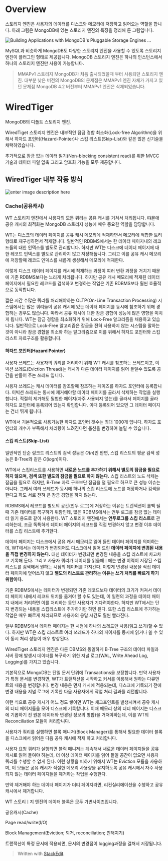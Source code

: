 # Overview

스토리지 엔진은 사용자의 데이터를 디스크와 메모리에 저장하고 읽어오는 역할을 합니다. 아래 그림은 MongoDB에 있는 스토리지 엔진의 특징을 정리해 둔 그림입니다.

![Building Applications with MongoDB's Pluggable Storage Engines ...](https://webassets.mongodb.com/_com_assets/cms/StorageEngineArchIMG2-ju0tb22fup.png)

MySQL과 비슷하게 MongoDB도 다양한 스토리지 엔진을 사용할 수 있도록 스토리지 엔진이 플러그인 형태로 제공됩니다. MongoDB 스토리지 엔진은 하나의 인스턴스에서 하나의 스토리지 엔진만 사용이 가능합니다.

> MMAPv1 스토리지
> MongoDB가 처음 출시되었을때 부터 사용되던 스토리지 엔진. 
> 대부분 낮은 버전의 MongoDB의 문제점은 MMAPv1 엔진 자체가 가지고 있던 문제점
> MongoDB 4.2 버전부터 MMAPv1 엔진은 삭제되었습니다.

# WiredTiger

MongoDB의 디폴트 스토리지 엔진. 

WiredTiget 스토리지 엔진은 내부적인 잠금 경합 최소화(Lock-free Algorithm)을 위해서 하자드 포인터(Hazard-Pointer)나 스킵 리스트(Skip-List)와 같은 많은 신기술을 채택하였습니다. 

추가적으로 잠금 없는 데이터 읽기(Non-blocking consistent read)를 위한 MVCC 기술과 데이터 파일 압축 그리고 암호화 기능을 모두 제공합니다. 

## WiredTiger 내부 작동 방식

![enter image description here](https://image.slidesharecdn.com/mongodb-wiredtiger-webinar-150709200625-lva1-app6892/95/a-technical-introduction-to-wiredtiger-11-638.jpg?cb=1436472726)


### Cache(공유캐시)

WT 스토리지 엔진에서 사용자의 모든 쿼리는 공유 캐시를 거쳐서 처리됩니다. 땨뮨애 공유 캐시의 최적화는 MongoDB 스토리지 성능에 매우 중요한 역할을 담당합니다. 

WT는 디스크의 데이터 페이지를 공유 캐시 메모리에 적재하면서 메모리에 적합한 트리 형태로 재구성하면서 적재합니다. 일반적인  RDBMS에서는 한 데이터 페이지내의 레코드들의 대한 인덱스를 별도로 관리합니다. 하지만 WT는 디스크에 데이터 페이지에 대한 레코드 인덱스를 별도로 관리하지 않고 저장해둡니다. 그리고 이를 공유 캐시 메모리에 저장할때 레코드 인덱스를 새롭게 생성해서 메모리에 적재한다. 

이렇게 디스크 데이터 페이지를 캐시에 적재하는 과정이 여러 변환 과정을 거치기 때문에 기존 RDBMS보다는 느리게 처리됩니다. 하지만 공유 캐시 메모리에 적재된 데이터 페이지에서 필요한 레코드를 검색하고 변경하는 작업은 기존 RDBMS보다 훨씬 효율적으로 동작합니다. 

짧은 시간 수많은 쿼리를 처리해야하는 OLTP(On-Line Transaction Processing) 시스템에서는 많은 쿼리들이 공유 캐시에 있는 데이터 페이지를 동시에 참조하기 위해 경합하는 경우도 많습니다. 따라서 공유 캐시에 대한 잠금 경합이 성능에 많은 영향을 미치게 됩니다. WT는 잠금 경합을 최소화하기 위해 Lock-Free 알고리즘을 채용하고 있습니다. 일반적으로 Lock-Free 알고리즘은 잠금을 전혀 사용하지 않는 시스템을 말하는 것이 아니라 잠금 경합을 최소화 하는 알고리즘으로 이를 위해서 하자드 포인터와 스킵리스트 자료구조를 활용합니다. 

#### 하자드 포인터(Hazard Pointer)

사용자 쓰레드는 사용자의 쿼리를 처리하기 위해 WT 캐시를 참조하는 쓰레드이고, 이빅션 쓰레드(Eviction Thread)는 캐시가 다른 데이터 페이지를 읽어 들일수 있도록 공간을 만들어 주는 쓰레드 입니다. 

사용자 쓰레드는 캐시 데이터를 참조할때 참조하는 페이즈를 하자드 포인터에 등록합니다. 
이빅션 쓰레드는 동시에 제거해야할 데이터 페이지를 골라서 삭제하는 작업을 실행합니다. 적절히 제거해도 될법한 페이지(자주 사용되지 않는)를 골라서 페이지를 골라 하자드 포인터에 등록되어 있는지 확인합니다. 이때 등록되어 있으면 그 데이터 페이지는 건너 뛰게 됩니다.

WT에서 기본적으로 사용가능한 하자드 포인터 갯수는 최대 1000개 입니다. 하자드 포인터의 개수가 부족해서 처리량이 느려진다면 옵션을 변경하여 늘릴 수 있습니다.

#### 스킵 리스트(Skip-List)

일반적인 단순 링크드 리스트의 검색 성능은 $O(n)$인 반면, 스킵 리스트의 평균 검색 성능은 B-Tree와 같은 $O(log n)$이다. 

WT에서 스킵리스트를 사용하면  **새로운 노드를 추가하기 위해서 별도의 잠금을 필요로 하지 않으며, 검색 또한 별도의 잠금을 필요로 하지 않는다.** 스킵 리스트의 노드 삭제는 잠금을 필요로 하지만, B-Tree 자료 구조보단 잠금을 덜 필요로 하므로 큰 성능 이슈는 아니다. 그래서 여러 쓰레드가 동시에 하나의 스킵 리스트에 노드를 저장하거나 검색을 한다고 하도 서로 전혀 큰 잠금 경합을 하지 않는다.

RDBMS에서 레코드를 별도의 공간(언두 로그)에 저장하는 이유는 트랜잭션이 롤백 될때 기존 데이터를 복구하기 위함인데, 많은 RDBMS에서는 언두 로그를 잠금 없는 데이터 읽기 용도로 같이 사용한다. WT 스토리지 엔진에서는 **언두로그를 스킵 리스트**로 관리하는데, 조금 독특하게 데이터 페이지의 레코드를 직접 변경하지 않고 변경 이후 데이터를 스킵 리스트에 추가한다. 

데이터 페이지는 디스크에서 공유 캐시 메모리로 읽어 들인 데이터 페이지를 의미하는데, WT에서는 데이터가 변경되어도 디스크에서 읽어 드린 **데이터 페이지에 변경된 내용을 직접 변경하지 않는다.** 대신 데이터가 변경되면 변경된 내용을 스킵 리스트에 차고차고 기록해 둔다. 그리고 사용자 쿼리가 데이터를 읽을때ㅣ에는 변경 이력이 저장된 스킵 리스트를 검색해서 원하는 시점의 데이터를 가져간다. 이렇게 변경된 내용을 직접 데이터 페이지에 덮어쓰지 않고 **별도의 리스트로 관리하는 이유는 쓰기 처리를 빠르게 하기 위함이다.** 

기존 RDBMS에서는 데이터가 변경되면 기존 레코드보다 데이터의 크기가 커져서 데이터 페이지 내에서 레코드 위치를 옮겨야 할 수도 있는데, 이 일련의 과정을 데이터 패이지 내에서 처리하면 이를 처리하는 동안 사용자가 기다려야한다. 하지만 WT에서는 단지 변경되는 내용을 스킵리스트에 추가하기만 하면 된다. 또한 스킵 리스트에 추가하는 작업은 매우 빠르게 처리되므로 사용자의 응답 시간도 훨씬 빨라진다.

일부 RDBMS에서 데이터 페이지는 한 시점에 하나의 쓰레드만 사용(읽고 쓰기)할 수 있다. 하지만 WT은 스킵 리스트로 여러 쓰레드가 하나의 페이지를 동시에 읽거나 쓸 수 있어 동시 처리 성능이 매우 향상된다.





WiredTiget 스토리지 엔진은 다른 DBMS와 동일하게 B-Tree 구조의 데이터 파일과 서버 장애 발생시 데이터를 복구하기 위한 저널 로그(WAL, Write Ahead Log, Logging)를 가지고 있습니다. 

기본적으로 MongoDB는 단일 문서 단위에 Transactions을 보장합니다. 
만약 사용자가 특정 문서를 변경하면, WT가 트랜잭션을 시작하고 커서를 이용해서 원하는 다큐먼트의 내용을 변경합니다. 변경 내용은 먼저 캐시에 적용되는데, 디스크에 기록되기 전에 변경 내용을 저널 로그에 기록한 다음 사용자에게 작업 처리 결과를 리턴합니다. 

이런 식으로 공유 캐시가 어느 정도 쌓이면 WT는 체크포인트를 발생시켜서 공유 캐시의 더티 페이지들을 모아 디스크에 기록합니다. 이때 메모리 상의 더티 페이지는 디스크에 기롭하기 전 원본 데이터와 변경된 정보의 병합)을 거쳐야하는데, 이를 WT의 Reconciliation 모듈이 처리합니다. 


사용자가 쿼리를 실행하면 블록 매니저(Block Manager)를 통해서 필요한 데이터 블록을 디스크에서 읽어온 다음 공유 캐시에 적재 하고 처리합니다. 

사용자 요청 쿼리가 실행되면 블럭 매니저는 계속해서 새로운 데이터 페이지들을 공유 캐시로 읽어 들여야 하는데, 더 이상 데이터 페이지를 읽어 들일 공간이 없으면 사용자 쿼리를 수행할 수 없게 된다. 이런 상황을 피하기 위해서 WT는 Eviction 모듈을 사용하며, 이 모듈은 공유 캐시가 적절한 메모리 사용량을 유지하도록 공유 캐시에서 자주 사용되지 않는 데이터 페이지들을 제거하는 작업을 수행한다. 

만약 제거해야 하는 데이터 페이지가 더티 페이지라면, 리컨실리에이션을 수행하고 공유 캐시에서 제거합니다.

WT 스토리ㅣ지 엔진의 데이터 블록은 모두 가변사이즈입니다. 






공유캐시(Cache)

Page read/write(I/O)

Block Management(Eviction; 퇴거, reconciliation; 친해지기)

트랜잭션이 특정 문서에 적용되면, 문서의 변경점이 logging과정을 걸쳐서 저장됩니다.


> Written with [StackEdit](https://stackedit.io/).
<!--stackedit_data:
eyJoaXN0b3J5IjpbLTE3MTUwODExODksLTEwNDAxOTgzMDEsLT
E4MzYwMzczMDQsLTE0Nzg0OTk2MSwtMzc4NzEzMzcsNzY2ODkz
NTcwLDcwMjUwMzc1MCwxMjEwNzU1OTU4LC0xMjk1MzMyNzM3LC
0yMTQwNzg2NzMyLC02MDk3MTIxMjEsLTE5OTY0MTA5NDQsODA4
NDEyNjQ0LC0xNTUyNTI3OTAwLC04ODIwMDM5MiwtMTUzMTk5OD
k2LDE4NDg0MTQyMjAsLTU5MzQ3MTg0MSwtNzY0MTUwOTA2LC0x
MTM3NzE4MDIwXX0=
-->